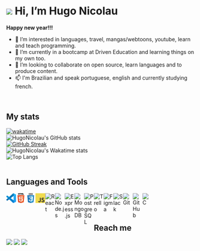 # <img src="https://github.com/TheDudeThatCode/TheDudeThatCode/blob/master/Assets/Hi.gif" width="25px"> Hi, I’m Hugo Nicolau

**Happy new year!!!**

- 👀 I’m interested in languages, travel, mangas/webtoons, youtube, learn and teach programming.
- 🌱 I’m currently in a bootcamp at Driven Education and learning things on my own too.
- 💞️ I’m looking to collaborate on open source, learn languages and to produce content.
- 📫 I'm Brazilian and speak portuguese, english and currently studying french.
<br/>


## My stats
[![wakatime](https://wakatime.com/badge/user/502fa432-c86c-4ff9-9183-cdf588b7b830.svg)](https://wakatime.com/@502fa432-c86c-4ff9-9183-cdf588b7b830)
<br/>
![HugoNicolau's GitHub stats](https://github-readme-stats.vercel.app/api?username=hugonicolau&show_icons=true&theme=dracula) 
<br/>
[![GitHub Streak](https://streak-stats.demolab.com/?user=HugoNicolau&theme=dracula)](https://git.io/streak-stats)
<br/>
![HugoNicolau's Wakatime stats](https://github-readme-stats.vercel.app/api/wakatime?username=Nicolau&layout=compact&langs_count=8&theme=dracula)
<br/>
![Top Langs](https://github-readme-stats.vercel.app/api/top-langs/?username=hugonicolau&layout=compact&theme=dracula)
<br/>
<br/>
## Languages and Tools

<img align="left" alt="Visual Studio Code" width="26px" title="Visual Studio Code" src="https://raw.githubusercontent.com/github/explore/80688e429a7d4ef2fca1e82350fe8e3517d3494d/topics/visual-studio-code/visual-studio-code.png" />
<img align="left" alt="HTML5" width="26px" title="HTML5" src="https://raw.githubusercontent.com/github/explore/80688e429a7d4ef2fca1e82350fe8e3517d3494d/topics/html/html.png" />
<img align="left" alt="CSS3" width="26px" title="CSS3" src="https://raw.githubusercontent.com/github/explore/80688e429a7d4ef2fca1e82350fe8e3517d3494d/topics/css/css.png" />
<img align="left" alt="JavaScript" width="26px" title="JavaScript" src="https://raw.githubusercontent.com/github/explore/80688e429a7d4ef2fca1e82350fe8e3517d3494d/topics/javascript/javascript.png" />
<img align="left" alt="React" width="26px" title="React"
src="https://cdn.jsdelivr.net/gh/devicons/devicon/icons/react/react-original.svg" />
<img align="left" alt="Node.js" width="26px" title="Node.js"
src="https://cdn.jsdelivr.net/gh/devicons/devicon/icons/nodejs/nodejs-original.svg" />
<img align="left" alt="Express.js" width="26px" title="Express.js"
src="https://cdn.jsdelivr.net/gh/devicons/devicon/icons/express/express-original.svg" />
<img align="left" alt="Mongo DB" width="26px" title="Mongo DB"
src="https://cdn.jsdelivr.net/gh/devicons/devicon/icons/mongodb/mongodb-original.svg" />
<img align="left" alt="PostgreSQL" width="26px" title="PostgreSQL"
src="https://cdn.jsdelivr.net/gh/devicons/devicon/icons/postgresql/postgresql-original.svg" />
<img align="left" alt="Trello" width="26px" title="Trello"
src="https://cdn.jsdelivr.net/gh/devicons/devicon/icons/trello/trello-plain.svg" />
<img align="left" alt="Figma" width="26px" title="Figma"
src="https://cdn.jsdelivr.net/gh/devicons/devicon/icons/figma/figma-original.svg" />
<img align="left" alt="Slack" width="26px" title="Slack"
src="https://cdn.jsdelivr.net/gh/devicons/devicon/icons/slack/slack-original.svg" />  
<img align="left" alt="Git" width="26px" title="Git"
src="https://cdn.jsdelivr.net/gh/devicons/devicon/icons/git/git-original.svg" />  
<img align="left" alt="GitHub" width="26px" title="GitHub"
src="https://cdn.jsdelivr.net/gh/devicons/devicon/icons/github/github-original.svg" />  
<img align="left" alt="C" width="26px" title="C"
src="https://cdn.jsdelivr.net/gh/devicons/devicon/icons/c/c-plain.svg" />
          
<br/>
<br/>
<br/>


## Reach me

[<img src="https://img.shields.io/badge/youtube-%23E60023.svg?&style=for-the-badge&logo=youtube&logoColor=white" />](https://www.youtube.com/channel/UCWOwExL3VPsGUsUWf8wFw7Q)
[<img src="https://img.shields.io/badge/linkedin-%230077B5.svg?&style=for-the-badge&logo=linkedin&logoColor=white" />](https://www.linkedin.com/in/hugo-nicolau/)
[<img src="https://img.shields.io/badge/-gmail-2EC866?style=for-the-badge&logo=gmail&logoColor=white" />](mailto:nicolau.hugogiles@gmail.com)


<!---
HugoNicolau/HugoNicolau is a ✨ special ✨ repository because its `README.md` (this file) appears on your GitHub profile.
You can click the Preview link to take a look at your changes.
--->
